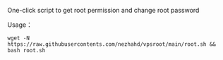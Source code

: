 One-click script to get root permission and change root password

Usage：

```
wget -N https://raw.githubusercontents.com/nezhahd/vpsroot/main/root.sh && bash root.sh
```





